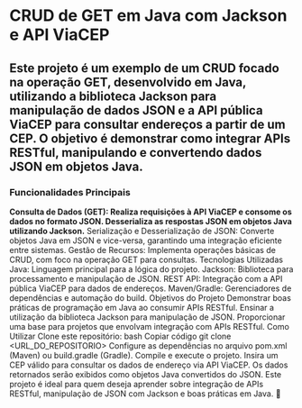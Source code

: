﻿# CRUD de GET em Java com Jackson e API ViaCEP
 
## Este projeto é um exemplo de um CRUD focado na operação GET, desenvolvido em Java, utilizando a biblioteca Jackson para manipulação de dados JSON e a API pública ViaCEP para consultar endereços a partir de um CEP. O objetivo é demonstrar como integrar APIs RESTful, manipulando e convertendo dados JSON em objetos Java.

### Funcionalidades Principais
**Consulta de Dados (GET):
Realiza requisições à API ViaCEP e consome os dados no formato JSON.
Desserializa as respostas JSON em objetos Java utilizando Jackson.**
Serialização e Desserialização de JSON:
Converte objetos Java em JSON e vice-versa, garantindo uma integração eficiente entre sistemas.
Gestão de Recursos:
Implementa operações básicas de CRUD, com foco na operação GET para consultas.
Tecnologias Utilizadas
Java: Linguagem principal para a lógica do projeto.
Jackson: Biblioteca para processamento e manipulação de JSON.
REST API: Integração com a API pública ViaCEP para dados de endereços.
Maven/Gradle: Gerenciadores de dependências e automação do build.
Objetivos do Projeto
Demonstrar boas práticas de programação em Java ao consumir APIs RESTful.
Ensinar a utilização da biblioteca Jackson para manipulação de JSON.
Proporcionar uma base para projetos que envolvam integração com APIs RESTful.
Como Utilizar
Clone este repositório:
bash
Copiar código
git clone <URL_DO_REPOSITORIO>
Configure as dependências no arquivo pom.xml (Maven) ou build.gradle (Gradle).
Compile e execute o projeto.
Insira um CEP válido para consultar os dados de endereço via API ViaCEP. Os dados retornados serão exibidos como objetos Java convertidos do JSON.
Este projeto é ideal para quem deseja aprender sobre integração de APIs RESTful, manipulação de JSON com Jackson e boas práticas em Java. 🚀
